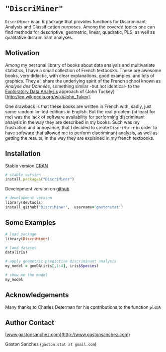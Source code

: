 # `"DiscriMiner"`

`DiscriMiner` is an R package that provides functions for Discriminant Analysis and Classification purposes. Among the covered topics one can find methods for descriptive, geometric, linear, quadratic, PLS, as well as qualitative discriminant analyses.


## Motivation

Among my personal library of books about data analysis and multivariate statistics, I have a small collection of French textbooks. These are awesome books, very didactic, with clear explanations, good examples, and lots of graphics. They all share the underlying spirit of the French school known as *Analyse des Données*, something similar -but not identical- to the [Exploratory Data Analysis](http://en.wikipedia.org/wiki/Exploratory_data_analysis) approach of (John Tuckey)[http://en.wikipedia.org/wiki/John_Tukey]. 

One drawback is that these books are written in French with, sadly, just some random limited editions in English. But the real problem (at least for me) was the lack of software availability for performing discriminant analysis in the way they are described in my books. Such was my frustration and annoyance, that I decided to create `DiscriMiner` in order to have software that allowed me to perform discriminant analysis, as well as getting the results, in the way they are explained in my french textbooks.


## Installation

Stable version [CRAN](http://cran.r-project.org/web/packages/DiscriMiner/index.html)
```ruby
# stable version
install.packages("DiscriMiner")
```

Development version on [github](https://github.com/gastonstat/DiscriMiner)
```ruby
# development version
library(devtools)
install_github('DiscriMiner',  username='gastonstat')
```

## Some Examples
```ruby
# load package
library(DiscriMiner)

# laod dataset
data(iris)

# apply geometric predictive discriminant analysis
my_model = geoDA(iris[,1:4], iris$Species)

# show me the model
my_model
```

## Acknowledgements

Many thanks to Charles Determan for his contributions to the function `plsDA`


## Author Contact

[www.gastonsanchez.com](http://www.gastonsanchez.com)

Gaston Sanchez (`gaston.stat at gmail.com`)
